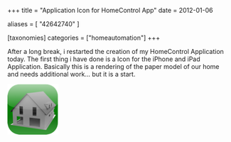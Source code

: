 +++
title = "Application Icon for HomeControl App"
date = 2012-01-06

aliases = [
  "42642740"
]

[taxonomies]
categories = ["homeautomation"]
+++

After a long break, i restarted the creation of my HomeControl Application today. The first thing i have done is a Icon for the iPhone and iPad Application.
Basically this is a rendering of the paper model of our home and needs additional work... but it is a start.

<!-- more -->

![Icon](Icon114.png)

